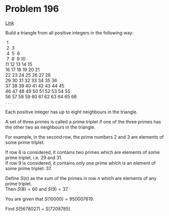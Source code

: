 # Problem 196

[Link](https://projecteuler.net/problem=196)

Build a triangle from all positive integers in the following way:

 1  
 2  3  
 4  5  6  
 7  8  9 10  
11 12 13 14 15  
16 17 18 19 20 21  
22 23 24 25 26 27 28  
29 30 31 32 33 34 35 36  
37 38 39 40 41 42 43 44 45  
46 47 48 49 50 51 52 53 54 55  
56 57 58 59 60 61 62 63 64 65 66  
. . .

Each positive integer has up to eight neighbours in the triangle.

A set of three primes is called a prime triplet if one of the three primes has the other two as neighbours in the triangle.

For example, in the second row, the prime numbers $2$ and $3$ are elements of some prime triplet.

If row $8$ is considered, it contains two primes which are elements of some prime triplet, i.e. $29$ and $31$.  
If row $9$ is considered, it contains only one prime which is an element of some prime triplet: $37$.

Define $S(n)$ as the sum of the primes in row $n$ which are elements of any prime triplet.  
Then $S(8)=60$ and $S(9)=37$.

You are given that $S(10000)=950007619$.

Find $S(5678027) + S(7208785)$.
